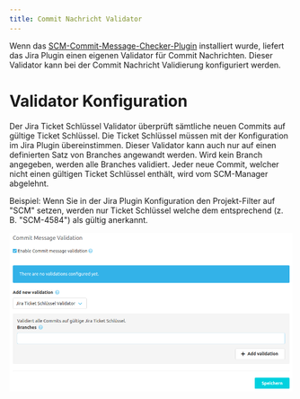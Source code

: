 ```yaml
---
title: Commit Nachricht Validator
---
```

Wenn das [SCM-Commit-Message-Checker-Plugin](https://scm-manager.org/plugins/scm-commit-message-checker-plugin/) installiert wurde, 
liefert das Jira Plugin einen eigenen Validator für Commit Nachrichten. Dieser Validator kann bei der Commit Nachricht Validierung konfiguriert werden.

# Validator Konfiguration
Der Jira Ticket Schlüssel Validator überprüft sämtliche neuen Commits auf gültige Ticket Schlüssel. 
Die Ticket Schlüssel müssen mit der Konfiguration im Jira Plugin übereinstimmen.
Dieser Validator kann auch nur auf einen definierten Satz von Branches angewandt werden. Wird kein Branch angegeben, werden alle Branches validiert.
Jeder neue Commit, welcher nicht einen gültigen Ticket Schlüssel enthält, wird vom SCM-Manager abgelehnt.

Beispiel: Wenn Sie in der Jira Plugin Konfiguration den Projekt-Filter auf "SCM" setzen, werden nur Ticket Schlüssel welche dem entsprechend (z. B. "SCM-4584") als gültig anerkannt.

![Issue Key Validator](assets/validator.png)
